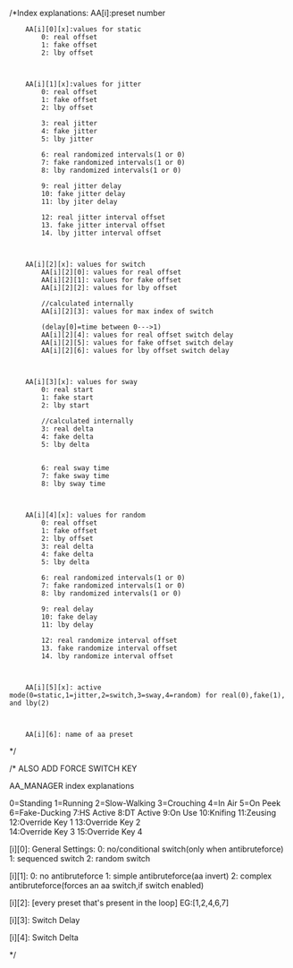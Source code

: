 /*Index explanations:
    AA[i]:preset number



        AA[i][0][x]:values for static
            0: real offset
            1: fake offset
            2: lby offset


        
        AA[i][1][x]:values for jitter
            0: real offset
            1: fake offset
            2: lby offset

            3: real jitter
            4: fake jitter
            5: lby jitter

            6: real randomized intervals(1 or 0)
            7: fake randomized intervals(1 or 0)
            8: lby randomized intervals(1 or 0)

            9: real jitter delay
            10: fake jitter delay 
            11: lby jiter delay

            12: real jitter interval offset
            13. fake jitter interval offset
            14. lby jitter interval offset


        
        AA[i][2][x]: values for switch
            AA[i][2][0]: values for real offset
            AA[i][2][1]: values for fake offset
            AA[i][2][2]: values for lby offset
            
            //calculated internally
            AA[i][2][3]: values for max index of switch

            (delay[0]=time between 0--->1)
            AA[i][2][4]: values for real offset switch delay
            AA[i][2][5]: values for fake offset switch delay
            AA[i][2][6]: values for lby offset switch delay

            

        AA[i][3][x]: values for sway
            0: real start
            1: fake start
            2: lby start

            //calculated internally
            3: real delta
            4: fake delta
            5: lby delta
        
           
            6: real sway time
            7: fake sway time
            8: lby sway time
            

            
        AA[i][4][x]: values for random
            0: real offset
            1: fake offset
            2: lby offset
            3: real delta
            4: fake delta
            5: lby delta

            6: real randomized intervals(1 or 0)
            7: fake randomized intervals(1 or 0)
            8: lby randomized intervals(1 or 0)

            9: real delay
            10: fake delay
            11: lby delay

            12: real randomize interval offset
            13. fake randomize interval offset
            14. lby randomize interval offset
    


        AA[i][5][x]: active mode(0=static,1=jitter,2=switch,3=sway,4=random) for real(0),fake(1), and lby(2)



        AA[i][6]: name of aa preset
*/

/*
ALSO ADD FORCE SWITCH KEY

AA_MANAGER index explanations

0=Standing 
1=Running 
2=Slow-Walking
3=Crouching 
4=In Air 
5=On Peek 
6=Fake-Ducking
7:HS Active
8:DT Active
9:On Use
10:Knifing
11:Zeusing
12:Override Key 1 
13:Override Key 2     
14:Override Key 3
15:Override Key 4


[i][0]: General Settings:
    0: no/conditional switch(only when antibruteforce)
    1: sequenced switch
    2: random switch

[i][1]:
    0: no antibruteforce
    1: simple antibruteforce(aa invert)
    2: complex antibruteforce(forces an aa switch,if switch enabled)

[i][2]:
    [every preset that's present in the loop]
    EG:[1,2,4,6,7]

[i][3]: Switch Delay

[i][4]: Switch Delta

*/